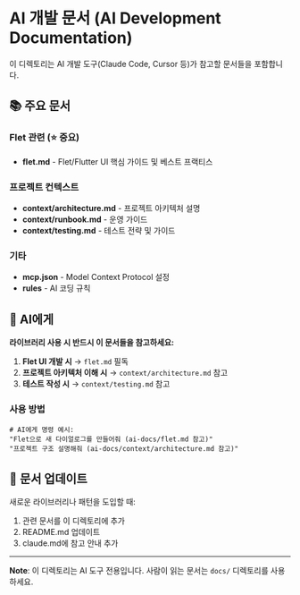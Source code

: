 # AI 개발 문서 (AI Development Documentation)

이 디렉토리는 AI 개발 도구(Claude Code, Cursor 등)가 참고할 문서들을 포함합니다.

## 📚 주요 문서

### Flet 관련 (⭐ 중요)

- **flet.md** - Flet/Flutter UI 핵심 가이드 및 베스트 프랙티스

### 프로젝트 컨텍스트

- **context/architecture.md** - 프로젝트 아키텍처 설명
- **context/runbook.md** - 운영 가이드
- **context/testing.md** - 테스트 전략 및 가이드

### 기타

- **mcp.json** - Model Context Protocol 설정
- **rules** - AI 코딩 규칙

## 🤖 AI에게

**라이브러리 사용 시 반드시 이 문서들을 참고하세요:**

1. **Flet UI 개발 시** → `flet.md` 필독
2. **프로젝트 아키텍처 이해 시** → `context/architecture.md` 참고
3. **테스트 작성 시** → `context/testing.md` 참고

### 사용 방법

```
# AI에게 명령 예시:
"Flet으로 새 다이얼로그를 만들어줘 (ai-docs/flet.md 참고)"
"프로젝트 구조 설명해줘 (ai-docs/context/architecture.md 참고)"
```

## 📝 문서 업데이트

새로운 라이브러리나 패턴을 도입할 때:

1. 관련 문서를 이 디렉토리에 추가
2. README.md 업데이트
3. claude.md에 참고 안내 추가

---

**Note**: 이 디렉토리는 AI 도구 전용입니다. 사람이 읽는 문서는 `docs/` 디렉토리를 사용하세요.
